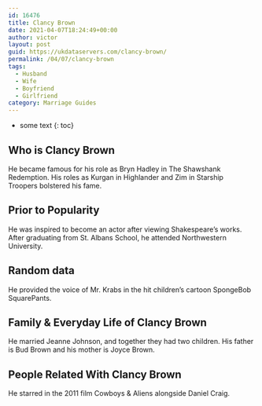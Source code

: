 ```yaml
---
id: 16476
title: Clancy Brown
date: 2021-04-07T18:24:49+00:00
author: victor
layout: post
guid: https://ukdataservers.com/clancy-brown/
permalink: /04/07/clancy-brown
tags:
  - Husband
  - Wife
  - Boyfriend
  - Girlfriend
category: Marriage Guides
---
```


* some text
{: toc}


## Who is Clancy Brown



He became famous for his role as Bryn Hadley in The Shawshank Redemption. His roles as Kurgan in Highlander and Zim in Starship Troopers bolstered his fame.

                
                
                
## Prior to Popularity



He was inspired to become an actor after viewing Shakespeare&#8217;s works. After graduating from St. Albans School, he attended Northwestern University.

                
                
                
## Random data



He provided the voice of Mr. Krabs in the hit children&#8217;s cartoon SpongeBob SquarePants.

                
                
                
## Family & Everyday Life of Clancy Brown



He married Jeanne Johnson, and together they had two children. His father is Bud Brown and his mother is Joyce Brown.

                
                
                
## People Related With Clancy Brown



He starred in the 2011 film Cowboys & Aliens alongside Daniel Craig.

                
              
            
          
          
          
